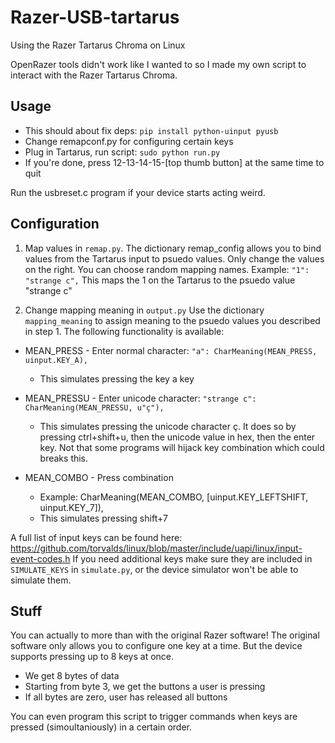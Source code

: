 # Razer-USB-tartarus
Using the Razer Tartarus Chroma on Linux

OpenRazer tools didn't work like I wanted to so I made my own script to interact with the Razer Tartarus Chroma.

## Usage
* This should about fix deps:
`pip install python-uinput pyusb`
* Change remapconf.py for configuring certain keys
* Plug in Tartarus, run script:
`sudo python run.py`
* If you're done, press 12-13-14-15-[top thumb button] at the same time to quit

Run the usbreset.c program if your device starts acting weird.

## Configuration

1. Map values in `remap.py`. 
The dictionary remap_config allows you to bind values from the Tartarus input to psuedo values. Only change the values on the right. You can choose random mapping names.
Example:
 `"1":	"strange c",`
This maps the 1 on the Tartarus to the psuedo value "strange c"

2. Change mapping meaning in `output.py`
Use the dictionary `mapping_meaning` to assign meaning to the psuedo values you described in step 1. The following functionality is available:

* MEAN_PRESS - Enter normal character:
  `"a": CharMeaning(MEAN_PRESS, uinput.KEY_A),`
  * This simulates pressing the key a key

* MEAN_PRESSU - Enter unicode character:
  `"strange c": CharMeaning(MEAN_PRESSU, u"ç"),`
  * This simulates pressing the unicode character ç. It does so by pressing ctrl+shift+u, then the unicode value in hex, then the enter key. Not that some programs will hijack key combination which could breaks this.

* MEAN_COMBO - Press combination
  * Example: CharMeaning(MEAN_COMBO, [uinput.KEY_LEFTSHIFT, uinput.KEY_7]),
  * This simulates pressing shift+7

A full list of input keys can be found here:
https://github.com/torvalds/linux/blob/master/include/uapi/linux/input-event-codes.h
If you need additional keys make sure they are included in `SIMULATE_KEYS` in `simulate.py`, or the device simulator won't be able to simulate them.

## Stuff
You can actually to more than with the original Razer software! The original software only allows you to configure one key at a time. But the device supports pressing up to 8 keys at once.

* We get 8 bytes of data
* Starting from byte 3, we get the buttons a user is pressing
* If all bytes are zero, user has released all buttons

You can even program this script to trigger commands when keys are pressed (simoultaniously) in a certain order.
